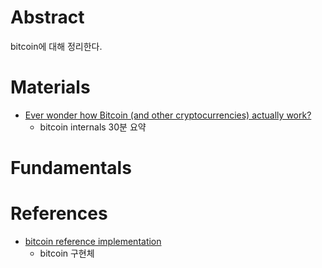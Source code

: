 # Abstract

bitcoin에 대해 정리한다.

# Materials

* [Ever wonder how Bitcoin (and other cryptocurrencies) actually work?](https://www.youtube.com/watch?v=bBC-nXj3Ng4)
  * bitcoin internals 30분 요약 
  
# Fundamentals



# References

* [bitcoin reference implementation](https://github.com/bitcoin/bitcoin)
  * bitcoin 구현체
